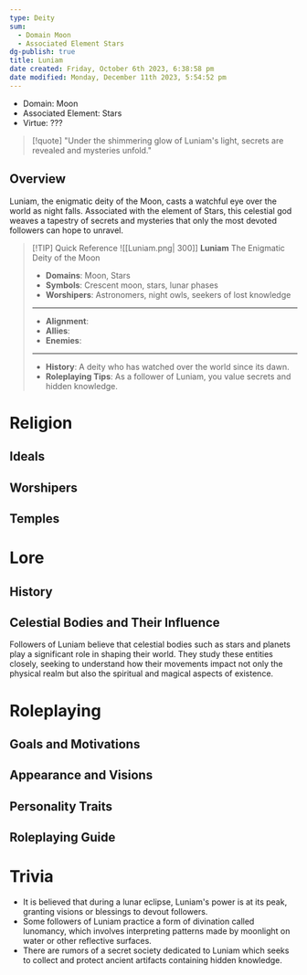 ```yaml
---
type: Deity
sum:
  - Domain Moon
  - Associated Element Stars
dg-publish: true
title: Luniam
date created: Friday, October 6th 2023, 6:38:58 pm
date modified: Monday, December 11th 2023, 5:54:52 pm
---
```


- Domain: Moon
- Associated Element: Stars
- Virtue: ???

> [!quote] "Under the shimmering glow of Luniam's light, secrets are revealed and mysteries unfold."

## Overview

Luniam, the enigmatic deity of the Moon, casts a watchful eye over the world as night falls. Associated with the element of Stars, this celestial god weaves a tapestry of secrets and mysteries that only the most devoted followers can hope to unravel.

> [!TIP] Quick Reference
> ![[Luniam.png| 300]] 
> **Luniam** 
> The Enigmatic Deity of the Moon
>- **Domains**: Moon, Stars
>- **Symbols**: Crescent moon, stars, lunar phases
>- **Worshipers**: Astronomers, night owls, seekers of lost knowledge
> ____
>- **Alignment**: 
>- **Allies**: 
>- **Enemies**: 
>____
>-  **History**: A deity who has watched over the world since its dawn.
>- **Roleplaying Tips**: As a follower of Luniam, you value secrets and hidden knowledge. 

# Religion
## Ideals

## Worshipers

## Temples

# Lore
## History

## Celestial Bodies and Their Influence

Followers of Luniam believe that celestial bodies such as stars and planets play a significant role in shaping their world. They study these entities closely, seeking to understand how their movements impact not only the physical realm but also the spiritual and magical aspects of existence.

# Roleplaying
## Goals and Motivations

## Appearance and Visions

## Personality Traits

## Roleplaying Guide

# Trivia
- It is believed that during a lunar eclipse, Luniam's power is at its peak, granting visions or blessings to devout followers.
- Some followers of Luniam practice a form of divination called lunomancy, which involves interpreting patterns made by moonlight on water or other reflective surfaces.
- There are rumors of a secret society dedicated to Luniam which seeks to collect and protect ancient artifacts containing hidden knowledge.
